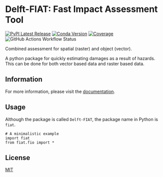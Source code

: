 # Delft-FIAT: Fast Impact Assessment Tool
[![PyPI Latest Release](https://img.shields.io/pypi/v/delft_fiat.svg)](https://pypi.org/project/Delft-FIAT/) [![Conda Version](https://img.shields.io/conda/v/conda-forge/delft_fiat)](https://anaconda.org/conda-forge/delft_fiat) [![Coverage](https://codecov.io/github/Deltares/Delft-FIAT/coverage.svg?branch=master)](https://codecov.io/github/Deltares/Delft-FIAT) ![GitHub Actions Workflow Status](https://img.shields.io/github/actions/workflow/status/Deltares/Delft-FIAT/build.yml)

Combined assessment for spatial (raster) and object (vector).

A python package for quickly estimating damages as a result of hazards.
This can be done for both vector based data and raster based data.

## Information
For more information, please visit the [documentation](https://deltares.github.io/Delft-FIAT/).

## Usage
Although the package is called `Delft-FIAT`, the package name in Python is `fiat`.

```
# A minimalistic example
import fiat
from fiat.fio import *
```

## License
[MIT](https://github.com/Deltares/Delft-FIAT/blob/master/LICENSE)
